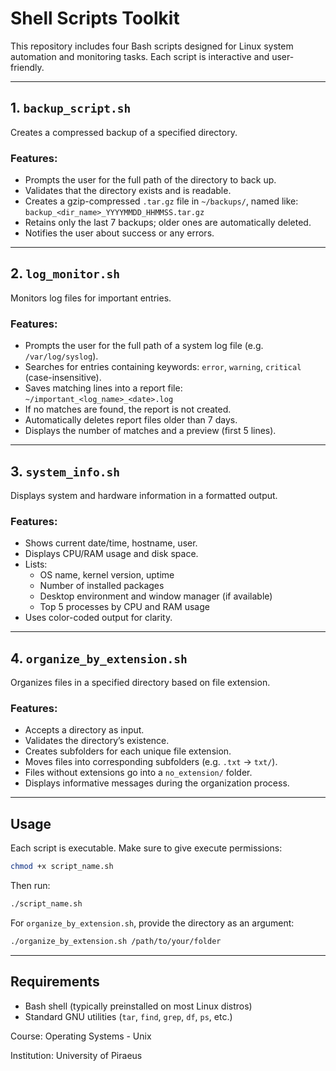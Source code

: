 
# Shell Scripts Toolkit

This repository includes four Bash scripts designed for Linux system automation and monitoring tasks. Each script is interactive and user-friendly.

---

## 1. `backup_script.sh`

Creates a compressed backup of a specified directory.

### Features:
- Prompts the user for the full path of the directory to back up.
- Validates that the directory exists and is readable.
- Creates a gzip-compressed `.tar.gz` file in `~/backups/`, named like:  
  `backup_<dir_name>_YYYYMMDD_HHMMSS.tar.gz`
- Retains only the last 7 backups; older ones are automatically deleted.
- Notifies the user about success or any errors.

---

## 2. `log_monitor.sh`

Monitors log files for important entries.

### Features:
- Prompts the user for the full path of a system log file (e.g. `/var/log/syslog`).
- Searches for entries containing keywords: `error`, `warning`, `critical` (case-insensitive).
- Saves matching lines into a report file:  
  `~/important_<log_name>_<date>.log`
- If no matches are found, the report is not created.
- Automatically deletes report files older than 7 days.
- Displays the number of matches and a preview (first 5 lines).

---

## 3. `system_info.sh`

Displays system and hardware information in a formatted output.

### Features:
- Shows current date/time, hostname, user.
- Displays CPU/RAM usage and disk space.
- Lists:
  - OS name, kernel version, uptime
  - Number of installed packages
  - Desktop environment and window manager (if available)
  - Top 5 processes by CPU and RAM usage
- Uses color-coded output for clarity.

---

## 4. `organize_by_extension.sh`

Organizes files in a specified directory based on file extension.

### Features:
- Accepts a directory as input.
- Validates the directory’s existence.
- Creates subfolders for each unique file extension.
- Moves files into corresponding subfolders (e.g. `.txt` → `txt/`).
- Files without extensions go into a `no_extension/` folder.
- Displays informative messages during the organization process.

---

## Usage

Each script is executable. Make sure to give execute permissions:

```bash
chmod +x script_name.sh
```

Then run:

```bash
./script_name.sh
```

For `organize_by_extension.sh`, provide the directory as an argument:

```bash
./organize_by_extension.sh /path/to/your/folder
```

---

## Requirements

- Bash shell (typically preinstalled on most Linux distros)
- Standard GNU utilities (`tar`, `find`, `grep`, `df`, `ps`, etc.)

Course: Operating Systems - Unix

Institution: University of Piraeus
